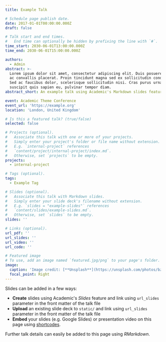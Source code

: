 ```yaml
---
title: Example Talk

# Schedule page publish date.
date: 2017-01-01T00:00:00.000Z
draft: false

# Talk start and end times.
#   End time can optionally be hidden by prefixing the line with `#`.
time_start: 2030-06-01T13:00:00.000Z
time_end: 2030-06-01T15:00:00.000Z

authors:
  - Admin
abstract: >-
  Lorem ipsum dolor sit amet, consectetur adipiscing elit. Duis posuere tellus
  ac convallis placerat. Proin tincidunt magna sed ex sollicitudin condimentum.
  Sed ac faucibus dolor, scelerisque sollicitudin nisi. Cras purus urna,
  suscipit quis sapien eu, pulvinar tempor diam.
abstract_short: An example talk using Academic's Markdown slides feature.

event: Academic Theme Conference
event_url: 'https://example.org'
location: 'London, United Kingdom'

# Is this a featured talk? (true/false)
selected: false

# Projects (optional).
#   Associate this talk with one or more of your projects.
#   Simply enter your project's folder or file name without extension.
#   E.g. `internal-project` references
#   `content/project/internal-project/index.md`.
#   Otherwise, set `projects` to be empty.
projects:
  - internal-project

# Tags (optional).
tags:
  - Example Tag

# Slides (optional).
#   Associate this talk with Markdown slides.
#   Simply enter your slide deck's filename without extension.
#   E.g. `slides = "example-slides"` references
#   `content/slides/example-slides.md`.
#   Otherwise, set `slides` to be empty.
slides: ''

# Links (optional).
url_pdf: ''
url_slides: ''
url_video: ''
url_code: ''

# Featured image
# To use, add an image named `featured.jpg/png` to your page's folder.
image:
  caption: 'Image credit: [**Unsplash**](https://unsplash.com/photos/bzdhc5b3Bxs)'
  focal_point: Right
---
```


Slides can be added in a few ways:

- **Create** slides using Academic's *Slides* feature and link using `url_slides` parameter in the front matter of the talk file
- **Upload** an existing slide deck to `static/` and link using `url_slides` parameter in the front matter of the talk file
- **Embed** your slides (e.g. Google Slides) or presentation video on this page using [shortcodes](https://sourcethemes.com/academic/docs/writing-markdown-latex/).

Further talk details can easily be added to this page using *RMarkdown*.
